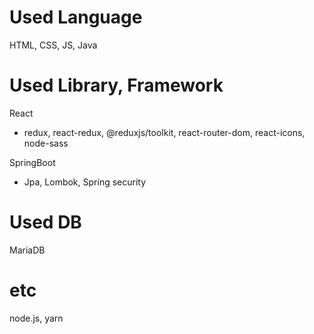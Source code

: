 # Used Language

HTML, CSS, JS, Java

# Used Library, Framework

React

- redux, react-redux, @reduxjs/toolkit, react-router-dom, react-icons, node-sass

SpringBoot

- Jpa, Lombok, Spring security

# Used DB

MariaDB

# etc

node.js, yarn
